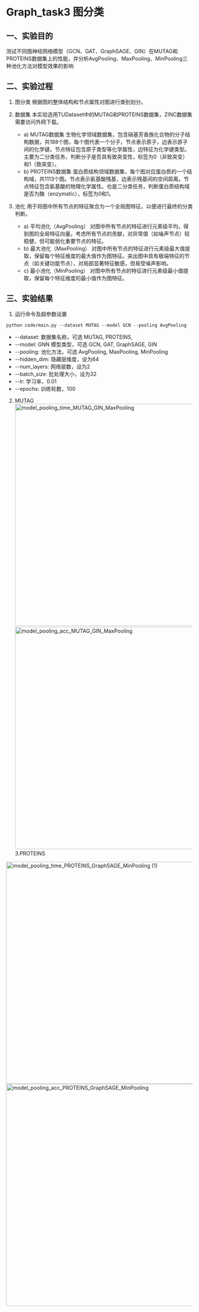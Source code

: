 # Graph_task3 图分类

## 一、实验目的
测试不同图神经网络模型（GCN、GAT、GraphSAGE、GIN）在MUTAG和PROTEINS数据集上的性能，并分析AvgPooling、MaxPooling、MinPooling三种池化方法对模型效果的影响

## 二、实验过程
1. 图分类
根据图的整体结构和节点属性对图进行类别划分。

2. 数据集
本实验选用TUDataset中的MUTAG和PROTEINS数据集，ZINC数据集需要访问外网下载。
   - a) MUTAG数据集
   生物化学领域数据集，包含硝基芳香族化合物的分子结构数据，共188个图，每个图代表一个分子，节点表示原子，边表示原子间的化学键。节点特征包含原子类型等化学属性，边特征为化学键类型。主要为二分类任务，判断分子是否具有致突变性，标签为0（非致突变）和1（致突变）。
   - b) PROTEINS数据集
   蛋白质结构领域数据集，每个图对应蛋白质的一个结构域，共1113个图。节点表示氨基酸残基，边表示残基间的空间距离。节点特征包含氨基酸的物理化学属性。也是二分类任务，判断蛋白质结构域是否为酶（enzymatic），标签为0和1。

3. 池化
用于将图中所有节点的特征聚合为一个全局图特征，以便进行最终的分类判断。
   - a) 平均池化（AvgPooling）
   对图中所有节点的特征进行元素级平均，得到图的全局特征向量。考虑所有节点的贡献，对异常值（如噪声节点）较稳健，但可能弱化重要节点的特征。
   - b) 最大池化（MaxPooling）
   对图中所有节点的特征进行元素级最大值提取，保留每个特征维度的最大值作为图特征。突出图中具有极端特征的节点（如关键功能节点），对局部显著特征敏感，但易受噪声影响。
   - c) 最小池化（MinPooling）
   对图中所有节点的特征进行元素级最小值提取，保留每个特征维度的最小值作为图特征。

## 三、实验结果
1. 运行命令及超参数设置
```
python code/main.py --dataset MUTAG --model GCN --pooling AvgPooling
```
   - --dataset: 数据集名称，可选 MUTAG, PROTEINS, 
   - --model: GNN 模型类型，可选 GCN, GAT, GraphSAGE, GIN
   - --pooling: 池化方法，可选 AvgPooling, MaxPooling, MinPooling
   - --hidden_dim: 隐藏层维度，设为64
   - --num_layers: 网络层数，设为2
   - --batch_size: 批处理大小，设为32
   - --lr: 学习率，0.01
   - --epochs: 训练轮数，100

2. MUTAG
   <img width="1200" height="600" alt="model_pooling_time_MUTAG_GIN_MaxPooling" src="https://github.com/user-attachments/assets/d48828f1-f92f-454d-9388-5083280ff021" />
   <img width="1200" height="600" alt="model_pooling_acc_MUTAG_GIN_MaxPooling" src="https://github.com/user-attachments/assets/c992e7ef-d0b2-4218-ad62-03ce6692a7f7" />
3.PROTEINS
  <img width="1200" height="600" alt="model_pooling_time_PROTEINS_GraphSAGE_MinPooling (1)" src="https://github.com/user-attachments/assets/e95edbb2-4c67-41f1-a357-7caac85f4742" />
  <img width="1200" height="600" alt="model_pooling_acc_PROTEINS_GraphSAGE_MinPooling" src="https://github.com/user-attachments/assets/ac98aa66-018f-466e-b047-32ef6dfa1c3a" />

